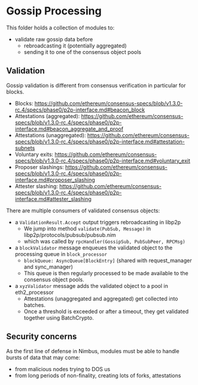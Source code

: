 # Gossip Processing

This folder holds a collection of modules to:
- validate raw gossip data before
  - rebroadcasting it (potentially aggregated)
  - sending it to one of the consensus object pools

## Validation

Gossip validation is different from consensus verification in particular for blocks.

- Blocks: https://github.com/ethereum/consensus-specs/blob/v1.3.0-rc.4/specs/phase0/p2p-interface.md#beacon_block
- Attestations (aggregated): https://github.com/ethereum/consensus-specs/blob/v1.3.0-rc.4/specs/phase0/p2p-interface.md#beacon_aggregate_and_proof
- Attestations (unaggregated): https://github.com/ethereum/consensus-specs/blob/v1.3.0-rc.4/specs/phase0/p2p-interface.md#attestation-subnets
- Voluntary exits: https://github.com/ethereum/consensus-specs/blob/v1.3.0-rc.4/specs/phase0/p2p-interface.md#voluntary_exit
- Proposer slashings: https://github.com/ethereum/consensus-specs/blob/v1.3.0-rc.4/specs/phase0/p2p-interface.md#proposer_slashing
- Attester slashing: https://github.com/ethereum/consensus-specs/blob/v1.3.0-rc.4/specs/phase0/p2p-interface.md#attester_slashing

There are multiple consumers of validated consensus objects:
- a `ValidationResult.Accept` output triggers rebroadcasting in libp2p
  - We jump into method `validate(PubSub, Message)` in libp2p/protocols/pubsub/pubsub.nim
  - which was called by `rpcHandler(GossipSub, PubSubPeer, RPCMsg)`
- a `blockValidator` message enqueues the validated object to the processing queue in `block_processor`
  - `blockQueue: AsyncQueue[BlockEntry]` (shared with request_manager and sync_manager)
  - This queue is then regularly processed to be made available to the consensus object pools.
- a `xyzValidator` message adds the validated object to a pool in eth2_processor
  - Attestations (unaggregated and aggregated) get collected into batches.
  - Once a threshold is exceeded or after a timeout, they get validated together using BatchCrypto.

## Security concerns

As the first line of defense in Nimbus, modules must be able to handle bursts of data that may come:
- from malicious nodes trying to DOS us
- from long periods of non-finality, creating lots of forks, attestations
